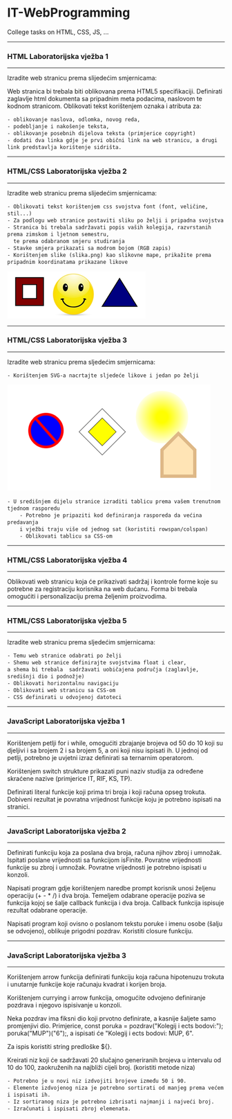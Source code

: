 # IT-WebProgramming
College tasks on HTML, CSS, JS, ...
____________________________
### HTML Laboratorijska vježba 1
____________________________
Izradite web stranicu prema slijedećim smjernicama:

   Web stranica bi trebala biti oblikovana prema HTML5 specifikaciji.
   Definirati zaglavlje html dokumenta sa pripadnim meta podacima, naslovom te kodnom stranicom.
   Oblikovati tekst korištenjem oznaka i atributa za:

    - oblikovanje naslova, odlomka, novog reda,
    - podebljanje i nakošenje teksta,
    - oblikovanje posebnih dijelova teksta (primjerice copyright)
    - dodati dva linka gdje je prvi obični link na web stranicu, a drugi link predstavlja korištenje sidrišta.
____________________________
### HTML/CSS Laboratorijska vježba 2
____________________________
Izradite web stranicu prema slijedećim smjernicama:

    - Oblikovati tekst korištenjem css svojstva font (font, veličine, stil...)
    - Za podlogu web stranice postaviti sliku po želji i pripadna svojstva
    - Stranica bi trebala sadržavati popis vaših kolegija, razvrstanih prema zimskom i ljetnom semestru,
      te prema odabranom smjeru studiranja
    - Stavke smjera prikazati sa modrom bojom (RGB zapis)
    - Korištenjem slike (slika.png) kao slikovne mape, prikažite prema pripadnim koordinatama prikazane likove
![slikovnamapa.png](https://github.com/nikola-zitko/IT-WebProgramming/blob/master/Assets/slikovnamapa.png)
____________________________
### HTML/CSS Laboratorijska vježba 3
____________________________
Izradite web stranicu prema sljedećim smjernicama:

    - Korištenjem SVG-a nacrtajte sljedeće likove i jedan po želji
![SVG.png](https://github.com/nikola-zitko/IT-WebProgramming/blob/master/Assets/SVG.png)

    - U središnjem dijelu stranice izraditi tablicu prema vašem trenutnom tjednom rasporedu
        - Potrebno je pripaziti kod definiranja rasporeda da većina predavanja
        i vježbi traju više od jednog sat (koristiti rowspan/colspan)
        - Oblikovati tablicu sa CSS-om
____________________________
### HTML/CSS Laboratorijska vježba 4
____________________________
Oblikovati web stranicu koja će prikazivati sadržaj i kontrole forme koje su potrebne za registraciju korisnika na web dućanu.
Forma bi trebala omogućiti i personalizaciju prema željenim proizvodima.
____________________________
### HTML/CSS Laboratorijska vježba 5
____________________________
Izradite web stranicu prema sljedećim smjernicama:

    - Temu web stranice odabrati po želji
    - Shemu web stranice definirajte svojstvima float i clear,
    a shema bi trebala  sadržavati uobičajena područja (zaglavlje, središnji dio i podnožje)
    - Oblikovati horizontalnu navigaciju
    - Oblikovati web stranicu sa CSS-om
    - CSS definirati u odvojenoj datoteci
____________________________
### JavaScript Laboratorijska vježba 1
____________________________

Korištenjem petlji for i while, omogućiti zbrajanje brojeva od 50 do 10 koji su djeljivi i sa brojem 2 i sa brojem 5,
a oni koji nisu ispisati ih. U jednoj od petlji, potrebno je uvjetni izraz definirati sa ternarnim operatorom.

Korištenjem switch strukture prikazati puni naziv studija za određene skraćene nazive (primjerice IT, RIF, KS, TP).

Definirati literal funkcije koji prima tri broja i koji računa opseg trokuta.
Dobiveni rezultat je povratna vrijednost funkcije koju je potrebno ispisati na stranici.
____________________________
### JavaScript Laboratorijska vježba 2
____________________________

Definirati funkciju koja za poslana dva broja, računa njihov zbroj i umnožak. Ispitati poslane vrijednosti sa funkcijom isFinite. Povratne vrijednosti funkcije su zbroj i umnožak. Povratne vrijednosti je potrebno ispisati u konzoli.

Napisati program gdje korištenjem naredbe prompt korisnik unosi željenu operaciju (+ - * /) i dva broja. Temeljem odabrane operacije poziva se funkcija kojoj se šalje callback funkcija i dva broja. Callback funkcija ispisuje rezultat odabrane operacije.

Napisati program koji ovisno o poslanom tekstu poruke i imenu osobe (šalju se odvojeno), oblikuje prigodni pozdrav. Koristiti closure funkciju.
____________________________
### JavaScript Laboratorijska vježba 3
____________________________

Korištenjem arrow funkcija definirati funkciju koja računa hipotenuzu trokuta i unutarnje funkcije koje računaju kvadrat i korijen broja.

Korištenjem currying i arrow funkcija, omogućite odvojeno definiranje pozdrava i njegovo ispisivanje u konzoli. 

Neka pozdrav ima fiksni dio koji prvotno definirate, a kasnije šaljete samo promjenjivi dio. Primjerice, const poruka = pozdrav("Kolegij i ects bodovi:"); poruka("MUP")("6");, a ispisati će "Kolegij i ects bodovi: MUP, 6". 

Za ispis koristiti string predloške ${}. 

Kreirati niz koji će sadržavati 20 slučajno generiranih brojeva u intervalu od 10 do 100, zaokruženih na najbliži cijeli broj. (koristiti metode niza) 

    - Potrebno je u novi niz izdvojiti brojeve između 50 i 90.
    - Elemente izdvojenog niza je potrebno sortirati od manjeg prema većem i ispisati ih.
    - Iz sortiranog niza je potrebno izbrisati najmanji i najveći broj.
    - Izračunati i ispisati zbroj elemenata.
